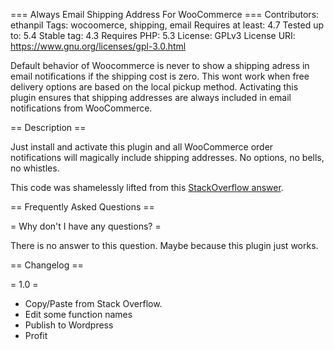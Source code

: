 === Always Email Shipping Address For WooCommerce ===
Contributors: ethanpil
Tags: wocoomerce, shipping, email
Requires at least: 4.7
Tested up to: 5.4
Stable tag: 4.3
Requires PHP: 5.3
License: GPLv3
License URI: https://www.gnu.org/licenses/gpl-3.0.html

Default behavior of Woocommerce is never to show a shipping adress in email notifications if the shipping cost is zero. This wont work when free delivery options are based on the local pickup method. Activating this plugin ensures that shipping addresses are always included in email notifications from WooCommerce.

== Description ==

Just install and activate this plugin and all WooCommerce order notifications will magically include shipping addresses. No options, no bells, no whistles. 

This code was shamelessly lifted from this [StackOverflow answer](https://stackoverflow.com/a/55479275/933782).

== Frequently Asked Questions ==

= Why don't I have any questions? =

There is no answer to this question. Maybe because this plugin just works.

== Changelog ==

= 1.0 =
* Copy/Paste from Stack Overflow.
* Edit some function names
* Publish to Wordpress
* Profit